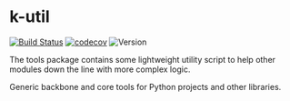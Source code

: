# k-util
[![Build Status](https://travis-ci.org/krinj/k-util.svg?branch=master)](https://travis-ci.org/krinj/k-util) [![codecov](https://codecov.io/gh/krinj/k-util/branch/master/graph/badge.svg)](https://codecov.io/gh/krinj/k-util) ![Version](https://img.shields.io/badge/version-0.1.9-333333.svg)

The tools package contains some lightweight utility script to help other modules down the line with more complex logic.

Generic backbone and core tools for Python projects and other libraries.